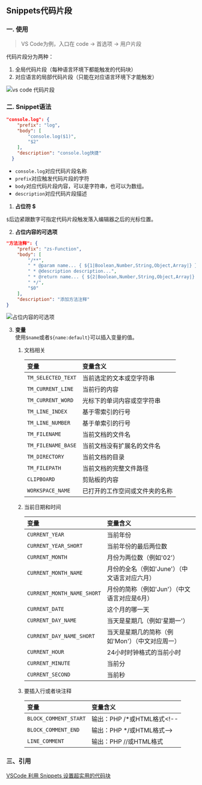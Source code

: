 ## Snippets代码片段

### 一. 使用
> VS Code为例，入口在 code -> 首选项 -> 用户片段

代码片段分为两种：
1. 全局代码片段（每种语言环境下都能触发的代码块）
2. 对应语言的局部代码片段（只能在对应语言环境下才能触发）

![vs code 代码片段](http://img.vanilla.ink/me/webproject/FE-Summary/Others/Snippets/01.png)


### 二. Snippet语法
```json
"console.log": {
    "prefix": "log",
    "body": [
        "console.log($1)",
        "$2"
    ],
    "description": "console.log快捷"
  }
```
* `console.log`对应代码片段名称
* `prefix`对应触发代码片段的字符
* `body`对应代码片段内容，可以是字符串，也可以为数组。
* `description`对应代码片段描述

1. **占位符 $**  

`$`后边紧跟数字可指定代码片段触发落入编辑器之后的光标位置。

2. **占位内容的可选项**  
```json
"方法注释": {
    "prefix": "zs-Function",
    "body": [
        "/**",
        " * @param name... { ${1|Boolean,Number,String,Object,Array|} }",
        " * @description description...",
        " * @return name... { ${2|Boolean,Number,String,Object,Array|} }",
        " */",
        "$0"
    ],
    "description": "添加方法注释"
}
```
![占位内容的可选项](https://vani.oss-cn-beijing.aliyuncs.com/me/webproject/FE-Summary/Others/Snippets/02.png)

3. **变量**  
使用`$name`或者`${name:default}`可以插入变量的值。
    1. 文档相关  

        | 变量 | 变量含义 |
        |:- |:- |
        | `TM_SELECTED_TEXT` | 当前选定的文本或空字符串 |
        | `TM_CURRENT_LINE` | 当前行的内容 |
        | `TM_CURRENT_WORD` | 光标下的单词内容或空字符串 |
        | `TM_LINE_INDEX` | 基于零索引的行号 |
        | `TM_LINE_NUMBER` | 基于单索引的行号 |
        | `TM_FILENAME` | 当前文档的文件名 |
        | `TM_FILENAME_BASE` | 当前文档没有扩展名的文件名 |
        | `TM_DIRECTORY` | 当前文档的目录 |
        | `TM_FILEPATH` | 当前文档的完整文件路径 |
        | `CLIPBOARD` | 剪贴板的内容 |
        | `WORKSPACE_NAME` | 已打开的工作空间或文件夹的名称 |

    2. 当前日期和时间  

        | 变量 | 变量含义 |
        |:- |:- |
        | `CURRENT_YEAR` | 当前年份 |
        | `CURRENT_YEAR_SHORT` | 当前年份的最后两位数 |
        | `CURRENT_MONTH` | 月份为两位数（例如'02'） |
        | `CURRENT_MONTH_NAME` | 月份的全名（例如'June'）（中文语言对应六月） |
        | `CURRENT_MONTH_NAME_SHORT` | 月份的简称（例如'Jun'）（中文语言对应是6月） |
        | `CURRENT_DATE` | 这个月的哪一天 |
        | `CURRENT_DAY_NAME` | 当天是星期几（例如'星期一'） |
        | `CURRENT_DAY_NAME_SHORT` | 当天是星期几的简称（例如'Mon'）（中文对应周一） |
        | `CURRENT_HOUR` | 24小时时钟格式的当前小时 |
        | `CURRENT_MINUTE` | 当前分 |
        | `CURRENT_SECOND` | 当前秒 | 

    3. 要插入行或者块注释  

        | 变量 | 变量含义 |
        |:- |:- |
        | `BLOCK_COMMENT_START` | 输出：PHP /*或HTML格式<!-- |
        | `BLOCK_COMMENT_END` | 输出：PHP */或HTML格式--> |
        | `LINE_COMMENT` | 输出：PHP //或HTML格式 |

### 三、引用
[VSCode 利用 Snippets 设置超实用的代码块](https://juejin.im/post/5d0496415188257fff23b077)
